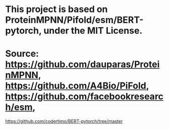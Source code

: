 # This project is based on ProteinMPNN/Pifold/esm/BERT-pytorch, under the MIT License.
# Source: https://github.com/dauparas/ProteinMPNN, https://github.com/A4Bio/PiFold, https://github.com/facebookresearch/esm, 
https://github.com/codertimo/BERT-pytorch/tree/master
